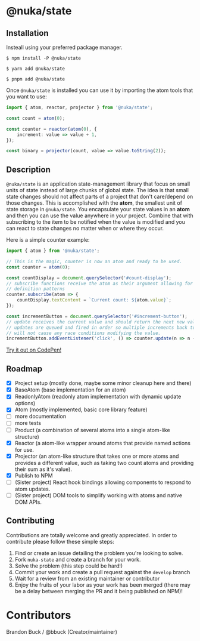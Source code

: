 # @nuka/state

## Installation

Insteall using your preferred package manager.

```
$ npm install -P @nuka/state
```

```
$ yarn add @nuka/state
```

```
$ pnpm add @nuka/state
```

Once `@nuka/state` is installed you can use it by importing the atom tools that
you want to use:

```typescript
import { atom, reactor, projector } from '@nuka/state';

const count = atom(0);

const counter = reactor(atom(0), {
	increment: value => value + 1,
});

const binary = projector(count, value => value.toString(2));
```

## Description

`@nuka/state` is an application state-management library that focus on small
units of state instead of large chunks of global state. The idea is that small
state changes should not affect parts of a project that don't care/depend on
those changes. This is accomplished with the **atom**, the smallest unit of state
storage in `@nuka/state`. You encapsulate your state values in an **atom** and then
you can use the value anywhere in your project. Combine that with subscribing
to the item to be notified when the value is modified and you can react to
state changes no matter when or where they occur.

Here is a simple counter example:

```javascript
import { atom } from '@nuka/state';

// This is the magic, counter is now an atom and ready to be used.
const counter = atom(0);

const countDisplay = document.querySelector('#count-display');
// subscribe functions receive the atom as their argument allowing for flexible
// definition patterns
counter.subscribe(atom => {
	countDisplay.textContent = `Current count: ${atom.value}`;
});

const incrementButton = document.querySelector('#increment-button');
// update receives the current value and should return the next new value,
// updates are queued and fired in order so multiple increments back to back
// will not cause any race conditions modifying the value.
incrementButton.addEventListener('click', () => counter.update(n => n + 1));
```

[Try it out on CodePen!](https://codepen.io/bbuck/pen/yLgwBGL?editors=0010)

## Roadmap

- [x] Project setup (mostly done, maybe some minor cleanup here and there)
- [x] BaseAtom (base implementation for an atom)
- [x] ReadonlyAtom (readonly atom implementation with dynamic update options)
- [x] Atom (mostly implemented, basic core library feature)
- [ ] more documentation
- [ ] more tests
- [ ] Product (a combination of several atoms into a single atom-like structure)
- [x] Reactor (a atom-like wrapper around atoms that provide named actions for
      use.
- [x] Projector (an atom-like structure that takes one or more atoms and provides
      a different value, such as taking two count atoms and providing their
      sum as it's value).
- [x] Publish to NPM
- [ ] (Sister project) React hook bindings allowing components to respond to
      atom updates.
- [ ] (Sister project) DOM tools to simplify working with atoms and native DOM
      APIs.

## Contributing

Contributions are totally welcome and greatly appreciated. In order to contribute
please follow these simple steps:

1. Find or create an issue detailing the problem you're looking to solve.
1. Fork `nuka-state` and create a branch for your work.
1. Solve the problem (this step could be hard!)
1. Commit your work and create a pull request against the `develop` branch
1. Wait for a review from an existing maintainer or contributor
1. Enjoy the fruits of your labor as your work has been merged (there may be a
   delay between merging the PR and it being published on NPM)!

# Contributors

Brandon Buck / @bbuck (Creator/maintainer)
